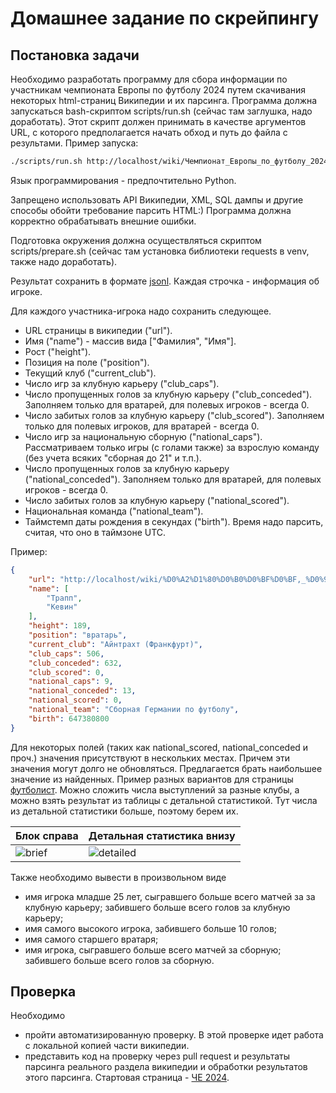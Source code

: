 # Домашнее задание по скрейпингу

## Постановка задачи
Необходимо разработать программу для сбора информации по участникам чемпионата Европы по футболу 2024 путем скачивания некоторых html-страниц Википедии и их парсинга.
Программа должна запускаться bash-скриптом scripts/run.sh (сейчас там заглушка, надо доработать).
Этот скрипт должен принимать в качестве аргументов URL, с которого предполагается начать обход и путь до файла с результами.
Пример запуска:
```bash
./scripts/run.sh http://localhost/wiki/Чемпионат_Европы_по_футболу_2024 ./real_results/result.jsonl
```
Язык программирования - предпочтительно Python.

Запрещено использовать API Википедии, XML, SQL дампы и другие способы обойти требование парсить HTML:) Программа должна корректно обрабатывать внешние ошибки.

Подготовка окружения должна осуществляться скриптом scripts/prepare.sh (сейчас там установка библиотеки requests в venv, также надо доработать).

Результат сохранить в формате [jsonl](https://jsonlines.org/). Каждая строчка - информация об игроке.

Для каждого участника-игрока надо сохранить следующее.
* URL страницы в википедии ("url").
* Имя ("name") - массив вида ["Фамилия", "Имя"].
* Рост ("height").
* Позиция на поле ("position").
* Текущий клуб ("current_club").
* Число игр за клубную карьеру ("club_caps").
* Число пропущенных голов за клубную карьеру ("club_conceded"). Заполняем только для вратарей, для полевых игроков - всегда 0.
* Число забитых голов за клубную карьеру ("club_scored"). Заполняем только для полевых игроков, для вратарей - всегда 0.
* Число игр за национальную сборную ("national_caps"). Рассматриваем только игры (с голами также) за взрослую команду (без учета всяких "сборная до 21" и т.п.).
* Число пропущенных голов за клубную карьеру ("national_conceded"). Заполняем только для вратарей, для полевых игроков - всегда 0.
* Число забитых голов за клубную карьеру ("national_scored").
* Национальная команда ("national_team").
* Таймстемп даты рождения в секундах ("birth"). Время надо парсить, считая, что оно в таймзоне UTC.

Пример:

```json
{
    "url": "http://localhost/wiki/%D0%A2%D1%80%D0%B0%D0%BF%D0%BF,_%D0%9A%D0%B5%D0%B2%D0%B8%D0%BD",
    "name": [
        "Трапп",
        "Кевин"
    ],
    "height": 189,
    "position": "вратарь",
    "current_club": "Айнтрахт (Франкфурт)",
    "club_caps": 506,
    "club_conceded": 632,
    "club_scored": 0,
    "national_caps": 9,
    "national_conceded": 13,
    "national_scored": 0,
    "national_team": "Сборная Германии по футболу",
    "birth": 647380800
}
```

Для некоторых полей (таких как national_scored, national_conceded и проч.) значения присутствуют в нескольких местах. Причем эти значения могут долго не обновляться. Предлагается брать наибольшее значение из найденных.
Пример разных вариантов для страницы [футболист](https://ru.wikipedia.org/wiki/%D0%A2%D1%80%D0%B0%D0%BF%D0%BF,_%D0%9A%D0%B5%D0%B2%D0%B8%D0%BD). Можно сложить числа выступлений за разные клубы, а можно взять результат из таблицы с детальной статистикой. Тут числа из детальной статистики больше, поэтому берем их.

| Блок справа             |  Детальная статистика внизу |
|-------------------------|-------------------------|
![brief](test_data/example_brief.png) | ![detailed](test_data/example_detailed.png)


Также необходимо вывести в произвольном виде
* имя игрока младше 25 лет, сыгравшего больше всего матчей за за клубную карьеру; забившего больше всего голов за клубную карьеру;
* имя самого высокого игрока, забившего больше 10 голов;
* имя самого старшего вратаря;
* имя игрока, сыгравшего больше всего матчей за сборную; забившего больше всего голов за сборную.

## Проверка
Необходимо
* пройти автоматизированную проверку. В этой проверке идет работа с локальной копией части википедии.
* представить код на проверку через pull request и результаты парсинга реального раздела википедии и обработки результатов этого парсинга. Стартовая страница - [ЧЕ 2024](https://ru.wikipedia.org/wiki/%D0%A7%D0%B5%D0%BC%D0%BF%D0%B8%D0%BE%D0%BD%D0%B0%D1%82_%D0%95%D0%B2%D1%80%D0%BE%D0%BF%D1%8B_%D0%BF%D0%BE_%D1%84%D1%83%D1%82%D0%B1%D0%BE%D0%BB%D1%83_2024).
